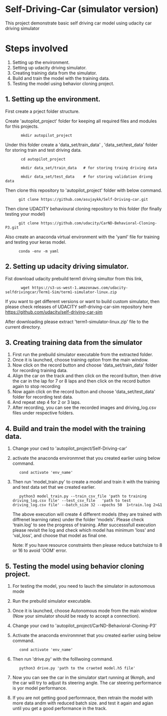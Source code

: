 # Self-Driving-Car (simulator version)
This project demonstrate basic self driving car model using udacity car driving simulator

# Steps involved
  1. Setting up the environment. 
  2. Setting up udacity driving simulator.
  3. Creating training data from the simulator.
  4. Build and train the model with the training data.
  5. Testing the model using behavior cloning project.
  
## 1. Setting up the environment.
   First create a prject folder structure.   
   
   Create 'autopilot_project' folder for keeping all required files and modules for this projects.
           
           mkdir autopilot_project 
   Under this folder create a 'data_set/train_data' , 'data_set/test_data'  folder for storing train and test driving data. 
           
           cd autopilot_project  
           
           mkdir data_set/train_data   # for storing traing driving data 
           
           mkdir data_set/test_data    # for storing validation drivng data  
          
   Then clone this repository to 'autopilot_project' folder with below command.  
    
          git clone https://github.com/asujaykk/Self-Driving-car.git 
    
   Then clone UDACITY behavioural cloning repository to this folder (for finally testing your model)   
          
          git clone https://github.com/udacity/CarND-Behavioral-Cloning-P3.git 
          
   Also create an anaconda virtual environment with the 'yaml'  file for training and testing your keras model.  
   
          conda -env -m yaml   
    
## 2. Setting up udacity driving simulator.    
   
   Fist download udacity prebuild term1 driving simultor from this link, 
   
           wget https://s3-us-west-1.amazonaws.com/udacity-selfdrivingcar/Term1-Sim/term1-simulator-linux.zip
           
   If you want to get different versions or want to build custom simulator, then please check releases of UDACITY self-driving-car-sim repository here https://github.com/udacity/self-driving-car-sim
   
   After downloading please extract 'term1-simulator-linux.zip' file to the current directory.
   
   
##  3. Creating training data from the simulator
   
   1. First run the prebuild simulator executable from the extracted folder.
   2. Once it is launched, choose training option from the main window.
   3. Now click on the record button and choose 'data_set/train_data' folder for recording training data.
   4. Align the car on the track and then click on the record button, then drive the car in the lap for 7 or 8 laps and then click on the record button again to stop recording
   5. Now again click on the record button and choose 'data_set/test_data' folder for recording test data.
   6. And repeat step 4 for 2 or 3 laps.
   7. After recording, you can see the recorded images and driving_log.csv files under respective folders.

## 4. Build and train the model with the training data.
   1. Change your cwd to 'autopilot_project/Self-Driving-car'
   2. activate the anaconda environmnet that you created earlier using below command.

             cond activate 'env_name'
   3. Then run 'model_train.py' to create a model and train it with the training and test data set that we created earlier. 
       
             python3 model_train.py --train_csv_file 'path to training driving_log.csv file' --test_csv_file   'path to test driving_log.csv file' --batch_size 32 --epochs 50  1>train.log 2>&1
             
      The above execution will create 4 different models (they are trained with diffrenet learning rates) under the folder 'models'. Please check 'train.log' to see the progress of training. After successsfull execution please revisit the log and check which model has minimum  'loss' and 'val_loss', and choose that model as final one.
      
      Note: If you have resource constraints then please reduce batchsize to 8 or 16 to avoid 'OOM' error.
      
   
             
##  5. Testing the model using behavior cloning project.

   1. For testing the model, you need to lauch the simulator in autonomous mode 
   2. Run the prebuild simulator executable.
   3. Once it is launched, choose Autonomous mode from the main window (Now your simulator should be ready to accept a connection).
   4. Change your cwd to 'autopilot_project/CarND-Behavioral-Cloning-P3'
   5. Activate the anaconda environmnet that you created earlier using below command.

             cond activate 'env_name'
   6. Then run 'drive.py' with the folllwoing command.
   
             python3 drive.py 'path to the craeted model.h5 file'
      
   7. Now you can see the car in the simulator start running at 9kmph, and the car will try to adjust its steering angle. The car steering performance is  yor model performance.
   8. If you are not getting good performnace, then retrain the model with more data andm with reduced batch size. and test it again and agian until you get a good performance in the track.
       
    
